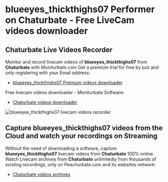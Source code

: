 # blueeyes_thickthighs07 Performer on Chaturbate - Free LiveCam videos downloader

## Chaturbate Live Videos Recorder

Monitor and record livecam videos of **blueeyes_thickthighs07** from **Chaturbate** with Moniturbate.com
Get a premium trial for free by just and only registering with your Email address:
* [blueeyes_thickthighs07 Premium videos downloader](https://moniturbate.com/request-demo-licence-key.html)

Free livecam videos downloader - Moniturbate Software:
* [Chaturbate videos downloader](https://moniturbate.com/moniturbate-download-software.html)

![blueeyes_thickthighs07 livecam videos recorder](https://peachurnet.com/templates/moniturbate-software.png)


## Capture blueeyes_thickthighs07 videos from the Cloud and watch your recordings on Streaming

Without the need of downloading a software, capture **blueeyes_thickthighs07** livecam videos from **Chaturbate** 100% online.
Watch Livecam archives from **Chaturbate** unlimitedly from thousands of existing recordings, only on Peachurbate.com and its websites network:
* [Chaturbate videos archives](https://peachurnet.com/)